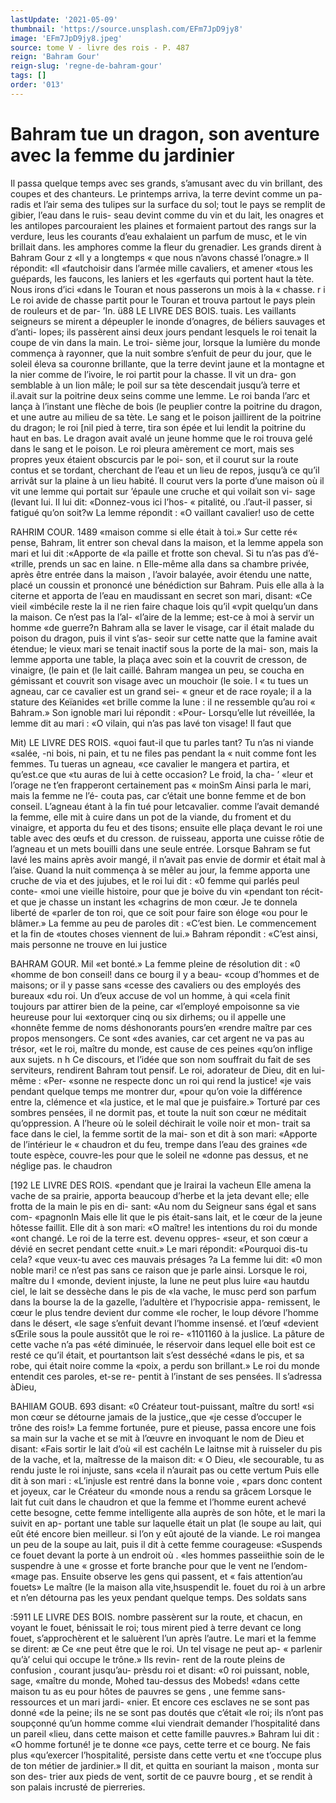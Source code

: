 ```yaml
---
lastUpdate: '2021-05-09'
thumbnail: 'https://source.unsplash.com/EFm7JpD9jy8'
image: 'EFm7JpD9jy8.jpeg'
source: tome V - livre des rois - P. 487
reign: 'Bahram Gour'
reign-slug: 'regne-de-bahram-gour'
tags: []
order: '013'
---
```


# Bahram tue un dragon, son aventure avec la femme du jardinier

Il passa quelque temps avec ses grands, s’amusant
avec du vin brillant, des coupes et des chanteurs.
Le printemps arriva, la terre devint comme un pa-
radis et l’air sema des tulipes sur la surface du sol;
tout le pays se remplit de gibier, l’eau dans le ruis-
seau devint comme du vin et du lait, les onagres et
les antilopes parcouraient les plaines et formaient
partout des rangs sur la verdure, leus les courants
d’eau exhalaient un parfum de musc, et le vin brillait
dans. les amphores comme la fleur du grenadier. Les
grands dirent à Bahram Gour z «Il y a longtemps « que nous n’avons chassé l’onagre.» Il répondit: «Il
«fautchoisir dans l’armée mille cavaliers, et amener «tous les guépards, les faucons, les laniers et les «gerfauts qui portent haut la tète. Nous irons d’ici «dans le Touran et nous passerons un mois à la
« chasse. r i
Le roi avide de chasse partit pour le Touran et
trouva partout le pays plein de rouleurs et de par- ’In.
ü88 LE LIVRE DES BOIS.
tuais. Les vaillants seigneurs se mirent a dépeupler
le inonde d’onagres, de béliers sauvages et d’anti-
lopes; ils passèrent ainsi deux jours pendant lesquels le roi tenait la coupe de vin dans la main. Le troi- sième jour, lorsque la lumière du monde commença
à rayonner, que la nuit sombre s’enfuit de peur du
jour, que le soleil éleva sa couronne brillante, que
la terre devint jaune et la montagne et la nier comme de l’ivoire, le roi partit pour la chasse. ll vit un dra- gon semblable à un lion mâle; le poil sur sa tète descendait jusqu’à terre et il.avait sur la poitrine deux seins comme une lemme. Le roi banda l’arc et lança à l’instant une flèche de bois (le peuplier contre
la poitrine du dragon, et une autre au milieu de sa tète. Le sang et le poison jaillirent de la poitrine du dragon; le roi [nil pied à terre, tira son épée et lui lendit la poitrine du haut en bas. Le dragon avait avalé un jeune homme que le roi trouva gelé dans le
sang et le poison. Le roi pleura amèrement ce mort, mais ses propres yeux étaient obscurcis par le poi- son, et il courut sur la route contus et se tordant, cherchant de l’eau et un lieu de repos, jusqu’à ce
qu’il arrivât sur la plaine à un lieu habité. Il courut
vers la porte d’une maison où il vit une lemme qui portait sur ’épaule une cruche et qui voilait son vi-
sage (levant lui. Il lui dit: «Donnez-vous ici l’hos-
« pitalité, ou .l’aut-il passer, si fatigué qu’on soit?w La
lemme répondit : «O vaillant cavalier! uso de cette

RAHRIM COUR. 1489 «maison comme si elle était à toi.» Sur cette ré«
pense, Bahram, lit entrer son cheval dans la maison, et la lemme appela son mari et lui dit :«Apporte de «la paille et frotte son cheval. Si tu n’as pas d’é-
«trille, prends un sac en laine. n Elle-même alla dans
sa chambre privée, après être entrée dans la maison , l’avoir balayée, avoir étendu une natte, placé un
coussin et prononcé une bénédiction sur Bahram.
Puis elle alla à la citerne et apporta de l’eau en maudissant en secret son mari, disant: «Ce vieil «imbécile reste la il ne rien faire chaque lois qu’il
«vpit quelqu’un dans la maison. Ce n’est pas la l’al-
«l’aire de la lemme; est-ce à moi à servir un homme
«de guerre?n Bahram alla se laver le visage, car il était malade du poison du dragon, puis il vint s’as-
seoir sur cette natte que la famine avait étendue; le vieux mari se tenait inactif sous la porte de la mai- son, mais la lemme apporta une table, la plaça avec soin et la couvrit de cresson, de vinaigre, (le pain et (le lait caillé. Bahram mangea un peu, se coucha en gémissant et couvrit son visage avec un mouchoir
(le soie. l « tu tues un agneau, car ce cavalier est un grand sei-
« gneur et de race royale; il a la stature des Keïanides «et brille comme la lune : il ne ressemble qu’au roi « Bahram.» Son ignoble mari lui répondit : «Pour-
Lorsqu’elle lut réveillée, la lemme dit au mari :
«O vilain, qui n’as pas lavé ton visage! Il faut que

Mit) LE LIVRE DES ROIS.
«quoi faut-il que tu parles tant? Tu n’as ni viande
«salée, -ni bois, ni pain, et tu ne files pas pendant la
« nuit comme font les femmes. Tu tueras un agneau, «ce cavalier le mangera et partira, et qu’est.ce que
«tu auras de lui à cette occasion? Le froid, la cha- ’
«leur et l’orage ne t’en frapperont certainement pas
« moinSm Ainsi parla le mari, mais la femme ne l’é-
couta pas, car c’était une bonne femme et de bon conseil. L’agneau étant à la fin tué pour letcavalier.
comme l’avait demandé la femme, elle mit à cuire
dans un pot de la viande, du froment et du vinaigre, et apporta du feu et des tisons; ensuite elle plaça devant le roi une table avec des œufs et du cresson. de ruisseau, apporta une cuisse rôtie de l’agneau et
un mets bouilli dans une seule entrée.
Lorsque Bahram se fut lavé les mains après avoir mangé, il n’avait pas envie de dormir et était mal à
l’aise. Quand la nuit commença à se mêler au jour,
la femme apporta une cruche de via et des jujubes, et le roi lui dit : «0 femme qui parlés peul conte- «moi une vieille histoire, pour que je boive du vin «pendant ton récit-et que je chasse un instant les
«chagrins de mon cœur. Je te donnela liberté de «parler de ton roi, que ce soit pour faire son éloge «ou pour le blâmer.» La femme au peu de paroles dit : «C’est bien. Le commencement et la fin de «toutes choses viennent de lui.» Bahram répondit : «C’est ainsi, mais personne ne trouve en lui justice

BAHRAM GOUR. Mil «et bonté.» La femme pleine de résolution dit : «0
«homme de bon conseil! dans ce bourg il y a beau- «coup d’hommes et de maisons; or il y passe sans «cesse des cavaliers ou des employés des bureaux «du roi. Un d’eux accuse de vol un homme, à qui «cela finit toujours par attirer bien de la peine, car «l’employé empoisonne sa vie heureuse pour lui «extorquer cinq ou six dirhems; ou il appelle une «honnête femme de noms déshonorants pours’en «rendre maître par ces propos mensongers. Ce sont «des avanies, car cet argent ne va pas au trésor, «et le roi, maître du monde, est cause de ces peines «qu’on inflige aux sujets. n h
Ce discours, et l’idée que son nom souffrait du
fait de ses serviteurs, rendirent Bahram tout pensif. Le roi, adorateur de Dieu, dit en lui-même : «Per- «sonne ne respecte donc un roi qui rend la justice! «je vais pendant quelque temps me montrer dur, «pour qu’on voie la différence entre la, clémence et
«la justice, et le mal que je puisfaire.» Torturé par
ces sombres pensées, il ne dormit pas, et toute la nuit son cœur ne méditait qu’oppression.
A l’heure où le soleil déchirait le voile noir et mon-
trait sa face dans le ciel, la femme sortit de la mai- son et dit à son mari: «Apporte de l’intérieur le
« chaudron et du feu, trempe dans l’eau des graines
«de toute espèce, couvre-les pour que le soleil ne «donne pas dessus, et ne néglige pas. le chaudron

[192 LE LIVRE DES ROIS.
«pendant que je lrairai la vacheun Elle amena la vache de sa prairie, apporta beaucoup d’herbe et la jeta devant elle; elle frotta de la main le pis en di- sant: «Au nom du Seigneur sans égal et sans com- «pagnonln Mais elle lit que le pis était-sans lait,
et le cœur de la jeune hôtesse faillit. Elle dit à son mari: «O maître! les intentions du roi du monde «ont changé. Le roi de la terre est. devenu oppres- «seur, et son cœur a dévié en secret pendant cette «nuit.» Le mari répondit: «Pourquoi dis-tu cela?
«que veux-tu avec ces mauvais présages ?a La femme
lui dit: «0 mon noble mari! ce n’est pas sans
ce raison que je parle ainsi. Lorsque le roi, maître du
I «monde, devient injuste, la lune ne peut plus luire «au hautdu ciel, le lait se dessèche dans le pis de «la vache, le musc perd son parfum dans la bourse
la de la gazelle, l’adultère et l’hypocrisie appa- remissent, le cœur le plus tendre devient dur comme «le rocher, le loup dévore l’homme dans le désert,
«le sage s’enfuit devant l’homme insensé. et l’œuf
«devient sŒrile sous la poule aussitôt que le roi re- «1101160 à la juslice. La pâture de cette vache n’a pas
«été diminuée, le réservoir dans lequel elle boit est
ce resté ce qu’il était, et pourtantson lait s’est desséché
«dans le pis, et sa robe, qui était noire comme la «poix, a perdu son brillant.»
Le roi du monde entendit ces paroles, et-se re- pentit à l’instant de ses pensées. Il s’adressa àDieu,

BAHllAM GOUB. 693 disant: «0 Créateur tout-puissant, maître du sort!
«si mon cœur se détourne jamais de la justice,,que «je cesse d’occuper le trône des rois!» La femme fortunée, pure et pieuse, passa encore une fois sa main sur la vache et se mit à l’œuvre en invoquant
le nom de Dieu et disant: «Fais sortir le lait d’où
«il est cachéln Le laitnse mit à ruisseler du pis de
la vache, et la, maîtresse de la maison dit: « O Dieu, «le secourable, tu as rendu juste le roi injuste, sans «cela il n’aurait pas ou cette vertum Puis elle dit à
son mari : «L’injusle est rentré dans la bonne voie , «pars donc content et joyeux, car le Créateur du «monde nous a rendu sa grâcem Lorsque le lait fut cuit dans le chaudron et que la femme et l’homme eurent achevé cette besogne, cette femme intelligente alla auprès de son hôte, et le mari la suivit en ap- portant une table sur laquelle était un plat (le soupe
au lait, qui eût été encore bien meilleur. si l’on y
eût ajouté de la viande. Le roi mangea un peu de la soupe au lait, puis il dit à cette femme courageuse: «Suspends ce fouet devant la porte à un endroit où
. «les hommes passeiithie soin de le suspendre à une
« grosse et forte branche pour que le vent ne l’endom-
«mage pas. Ensuite observe les gens qui passent, et « fais attention’au fouets»
Le maître (le la maison alla vite,hsuspendit le. fouet du roi à un arbre et n’en détourna pas les
yeux pendant quelque temps. Des soldats sans

:5911 LE LIVRE DES BOIS.
nombre passèrent sur la route, et chacun, en voyant
le fouet, bénissait le roi; tous mirent pied à terre
devant ce long fouet, s’approchèrent et le saluèrent
l’un après l’autre. Le mari et la femme se dirent: æ Ce
«ne peut être que le roi. Un tel visage ne peut ap- « parlenir qu’à’ celui qui occupe le trône.» Ils revin-
rent de la route pleins de confusion , courant jusqu’au-
prèsdu roi et disant: «0 roi puissant, noble, sage, «maître du monde, Mohed tau-dessus des Mobeds!
«dans cette maison tu as eu pour hôtes de pauvres
se gens , une femme sans-ressources et un mari jardi- «nier. Et encore ces esclaves ne se sont pas donné
«de la peine; ils ne se sont pas doutés que c’était
«le roi; ils n’ont pas soupçonné qu’un homme comme
«lui viendrait demander l’hospitalité dans un pareil
«lieu, dans cette maison et cette famille pauvres.» Bahram lui dit : «O homme fortuné! je te donne «ce pays, cette terre et ce bourg. Ne fais plus «qu’exercer l’hospitalité, persiste dans cette vertu et
«ne t’occupe plus de ton métier de jardinier.» Il dit,
et quitta en souriant la maison , monta sur son des- trier aux pieds de vent, sortit de ce pauvre bourg , et se rendit à son palais incrusté de pierreries.
